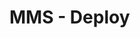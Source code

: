 <!--  -->
# MMS - Deploy


<!-- 
# To Do
1) ทำ Term of Service
2) ทำ Privacy Policy
3) ทำปุ่มให้ ผู้ใช้ ลบข้อมูลตัวเองได้
4) ทำหน้ายอมรับ Cookies

# Cookie & localStorage

1. Cookie จะถูกเก็บโดย browser แยกต่างหาก ใช้สำหรับส่งข้อมูลไปกับทุก request ไปยัง server (ถ้าอยู่ใน domain/path เดียวกัน) และมีขนาดจำกัด (~4KB ต่อ 1 cookie)

2. localStorage จะถูกเก็บใน browser เช่นกัน แต่ ไม่ถูกส่งไปที่ server และมีขนาดใหญ่กว่า (โดยปกติ 5-10MB ต่อ domain) ใช้สำหรับเก็บข้อมูลฝั่ง client เท่านั้น 
-->




<!-- 
## วัตถุประสงค์
```
- ใช้สำหรับทดสอบอ่านไฟล์ Access ด้วย Node.js
- ไฟล์ .mdb เป็นไฟล์ Access รุ่นเก่า
- ไฟล์ .accdb เป็นไฟล์ Access รุ่นใหม่
```

## การติดตั้ง
```bash
git clone https://github.com/wasankds/access-testing.git          
cd access-testing
npm install
```

## รูปภาพ
ตัวอย่าง ตาราง member ในไฟล์ .mdb
![Image customers.png](images/customers.png)

ตัวอย่าง Report ในไฟล์ .accdb
![Image qryrptEmployeeEmailList.png](images/qryrptEmployeeEmailList.png)

ตัวอย่าง หน้าเว็บ
![Image result_web_accdb.png](images/result_web_accdb.png)


## ผู้พัฒนา
```plaintext
- วสันต์ คุณดิลกเศวต
- wasankds@gmail.com
- Line ID : wasankds
- wasankds.com
``` -->



<!-- 
## วิธีการใช้งาน
อธิบายวิธีการใช้งานเบื้องต้น

## ตัวอย่างการใช้งาน
```js
// ตัวอย่างโค้ดการใช้งาน
```

## Contributing
- Fork โปรเจกต์
- สร้าง branch ใหม่
- ส่ง Pull Request

## License
[MIT](LICENSE)

---

> README นี้ออกแบบมาเพื่อแสดงผลสวยงามใน GitHub -->


